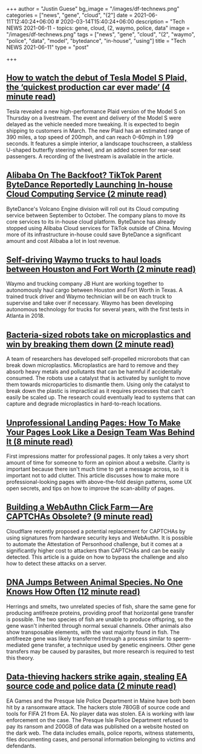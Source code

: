 +++
author = "Justin Guese"
bg_image = "/images/df-technews.png"
categories = ["news", "gene", "cloud", "(2"]
date = 2021-06-11T12:40:24+06:00 # 2020-03-14T15:40:24+06:00
description = "Tech NEWS 2021-06-11 - topics: gene, cloud, (2, waymo, police, data"
image = "/images/df-technews.png"
tags = ["news", "gene", "cloud", "(2", "waymo", "police", "data", "model", "bytedance", "in-house", "using"]
title = "Tech NEWS 2021-06-11"
type = "post"

+++

## [How to watch the debut of Tesla Model S Plaid, the ‘quickest production car ever made’ (4 minute read)](https://www.theverge.com/2021/6/10/22527645/tesla-model-s-plaid-event-watch-how-to-start-time)

Tesla revealed a new high-performance Plaid version of the Model S on Thursday on a livestream. The event and delivery of the Model S were delayed as the vehicle needed more tweaking. It is expected to begin shipping to customers in March. The new Plaid has an estimated range of 390 miles, a top speed of 200mph, and can reach 0-60mph in 1.99 seconds. It features a simple interior, a landscape touchscreen, a stalkless U-shaped butterfly steering wheel, and an added screen for rear-seat passengers. A recording of the livestream is available in the article.

## [Alibaba On The Backfoot? TikTok Parent ByteDance Reportedly Launching In-house Cloud Computing Service (2 minute read)](https://finance.yahoo.com/news/alibaba-backfoot-tiktok-parent-bytedance-105541839.html)

ByteDance's Volcano Engine division will roll out its Cloud computing service between September to October. The company plans to move its core services to its in-house cloud platform. ByteDance has already stopped using Alibaba Cloud services for TikTok outside of China. Moving more of its infrastructure in-house could save ByteDance a significant amount and cost Alibaba a lot in lost revenue.

## [Self-driving Waymo trucks to haul loads between Houston and Fort Worth (2 minute read)](https://arstechnica.com/cars/2021/06/self-driving-waymo-trucks-to-haul-loads-between-houston-and-fort-worth/)

Waymo and trucking company JB Hunt are working together to autonomously haul cargo between Houston and Fort Worth in Texas. A trained truck driver and Waymo technician will be on each truck to supervise and take over if necessary. Waymo has been developing autonomous technology for trucks for several years, with the first tests in Atlanta in 2018.

## [Bacteria-sized robots take on microplastics and win by breaking them down (2 minute read)](https://www.nanowerk.com/nanotechnology-news2/newsid=58203.php)

A team of researchers has developed self-propelled microrobots that can break down microplastics. Microplastics are hard to remove and they absorb heavy metals and pollutants that can be harmful if accidentally consumed. The robots use a catalyst that is activated by sunlight to move them towards microparticles to dismantle them. Using only the catalyst to break down the plastic is impractical as it requires processes that can't easily be scaled up. The research could eventually lead to systems that can capture and degrade microplastics in hard-to-reach locations.

## [Unprofessional Landing Pages: How To Make Your Pages Look Like a Design Team Was Behind It (8 minute read)](https://inonesnap.medium.com/unprofessional-landing-pages-how-to-make-your-pages-look-like-a-design-team-was-behind-it-50868ed524fb)

First impressions matter for professional pages. It only takes a very short amount of time for someone to form an opinion about a website. Clarity is important because there isn't much time to get a message across, so it is important not to add clutter. This article discusses how to make more professional-looking pages with above-the-fold design patterns, some UX open secrets, and tips on how to improve the scan-ability of pages.

## [Building a WebAuthn Click Farm — Are CAPTCHAs Obsolete? (9 minute read)](https://betterappsec.com/building-a-webauthn-click-farm-are-captchas-obsolete-bfab07bb798c)

Cloudflare recently proposed a potential replacement for CAPTCHAs by using signatures from hardware security keys and WebAuthn.  It is possible to automate the Attestation of Personhood challenge, but it comes at a significantly higher cost to attackers than CAPTCHAs and can be easily detected. This article is a guide on how to bypass the challenge and also how to detect these attacks on a server.

## [DNA Jumps Between Animal Species. No One Knows How Often (12 minute read)](https://www.quantamagazine.org/dna-jumps-between-animal-species-no-one-knows-how-often-20210609/)

Herrings and smelts, two unrelated species of fish, share the same gene for producing antifreeze proteins, providing proof that horizontal gene transfer is possible. The two species of fish are unable to produce offspring, so the gene wasn't inherited through normal sexual channels. Other animals also show transposable elements, with the vast majority found in fish. The antifreeze gene was likely transferred through a process similar to sperm-mediated gene transfer, a technique used by genetic engineers. Other gene transfers may be caused by parasites, but more research is required to test this theory.

## [Data-thieving hackers strike again, stealing EA source code and police data (2 minute read)](https://arstechnica.com/gadgets/2021/06/data-thieving-hackers-strike-again-stealing-ea-source-code-and-police-data/)

EA Games and the Presque Isle Police Department in Maine have both been hit by a ransomware attack. The hackers stole 780GB of source code and tools for FIFA 21 from EA. No player data was stolen. EA is working with law enforcement on the case. The Presque Isle Police Department refused to pay its ransom and 200GB of data was published on a website hosted on the dark web. The data includes emails, police reports, witness statements, files documenting cases, and personal information belonging to victims and defendants.

